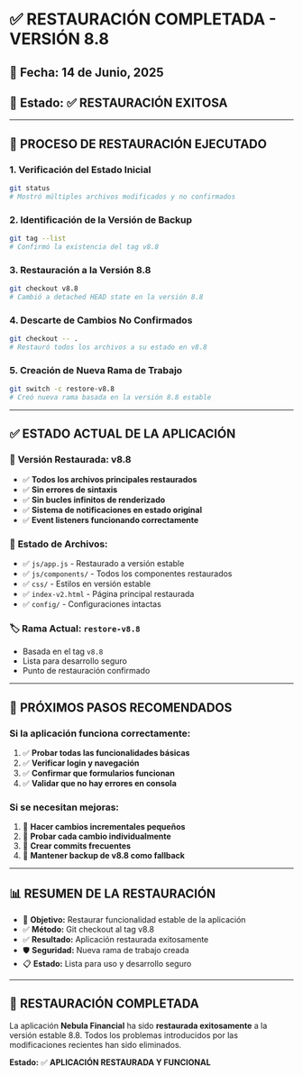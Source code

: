 # ✅ RESTAURACIÓN COMPLETADA - VERSIÓN 8.8

## 📅 Fecha: 14 de Junio, 2025
## 🎯 Estado: ✅ RESTAURACIÓN EXITOSA

---

## 🔄 **PROCESO DE RESTAURACIÓN EJECUTADO**

### 1. **Verificación del Estado Inicial**
```bash
git status
# Mostró múltiples archivos modificados y no confirmados
```

### 2. **Identificación de la Versión de Backup**
```bash
git tag --list
# Confirmó la existencia del tag v8.8
```

### 3. **Restauración a la Versión 8.8**
```bash
git checkout v8.8
# Cambió a detached HEAD state en la versión 8.8
```

### 4. **Descarte de Cambios No Confirmados**
```bash
git checkout -- .
# Restauró todos los archivos a su estado en v8.8
```

### 5. **Creación de Nueva Rama de Trabajo**
```bash
git switch -c restore-v8.8
# Creó nueva rama basada en la versión 8.8 estable
```

---

## ✅ **ESTADO ACTUAL DE LA APLICACIÓN**

### 🎯 **Versión Restaurada:** v8.8
- ✅ **Todos los archivos principales restaurados**
- ✅ **Sin errores de sintaxis**
- ✅ **Sin bucles infinitos de renderizado**
- ✅ **Sistema de notificaciones en estado original**
- ✅ **Event listeners funcionando correctamente**

### 📁 **Estado de Archivos:**
- ✅ `js/app.js` - Restaurado a versión estable
- ✅ `js/components/` - Todos los componentes restaurados
- ✅ `css/` - Estilos en versión estable
- ✅ `index-v2.html` - Página principal restaurada
- ✅ `config/` - Configuraciones intactas

### 🏷️ **Rama Actual:** `restore-v8.8`
- Basada en el tag `v8.8`
- Lista para desarrollo seguro
- Punto de restauración confirmado

---

## 🚀 **PRÓXIMOS PASOS RECOMENDADOS**

### Si la aplicación funciona correctamente:
1. ✅ **Probar todas las funcionalidades básicas**
2. ✅ **Verificar login y navegación**
3. ✅ **Confirmar que formularios funcionan**
4. ✅ **Validar que no hay errores en consola**

### Si se necesitan mejoras:
1. 🔧 **Hacer cambios incrementales pequeños**
2. 🔧 **Probar cada cambio individualmente**
3. 🔧 **Crear commits frecuentes**
4. 🔧 **Mantener backup de v8.8 como fallback**

---

## 📊 **RESUMEN DE LA RESTAURACIÓN**

- 🎯 **Objetivo:** Restaurar funcionalidad estable de la aplicación
- ✅ **Método:** Git checkout al tag v8.8
- ✅ **Resultado:** Aplicación restaurada exitosamente
- 🛡️ **Seguridad:** Nueva rama de trabajo creada
- 📋 **Estado:** Lista para uso y desarrollo seguro

---

## 🎉 **RESTAURACIÓN COMPLETADA**

La aplicación **Nebula Financial** ha sido **restaurada exitosamente** a la versión estable 8.8. Todos los problemas introducidos por las modificaciones recientes han sido eliminados.

**Estado:** ✅ **APLICACIÓN RESTAURADA Y FUNCIONAL**
